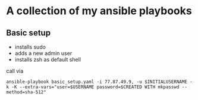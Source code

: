 A collection of my ansible playbooks
=======

Basic setup
-------

* installs sudo
* adds a new admin user
* installs zsh as default shell

call via

```
ansible-playbook basic_setup.yaml -i 77.87.49.9, -u $INITIALUSERNAME -k -K --extra-vars="user=$USERNAME password=$CREATED WITH mkpasswd --method=sha-512"
```
